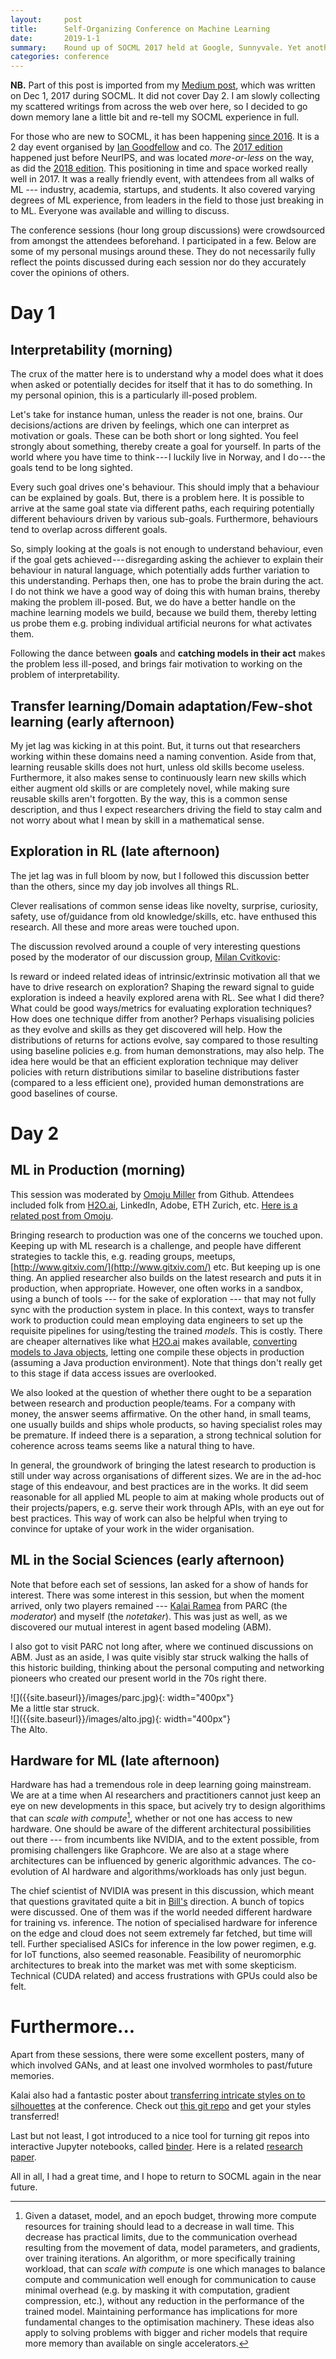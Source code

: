 ```yaml
---
layout:     post
title:      Self-Organizing Conference on Machine Learning
date:       2019-1-1
summary:    Round up of SOCML 2017 held at Google, Sunnyvale. Yet another nice memory, but this time covering both days.
categories: conference
---
```


**NB.** Part of this post is imported from my [Medium post](https://medium.com/@boelger/self-organizing-conference-on-machine-learning-2017-day-1-61b80ba9b9e8), which was written on Dec 1, 2017 during SOCML. It did not cover Day 2. I am slowly collecting my scattered writings from across the web over here, so I decided to go down memory lane a little bit and re-tell my SOCML experience in full.

For those who are new to SOCML, it has been happening [since 2016](https://blog.openai.com/report-from-the-self-organizing-conference/). It is a 2 day event organised by [Ian Goodfellow](http://www.iangoodfellow.com/) and co. The [2017 edition](https://sites.google.com/view/socml/home?authuser=0) happened just before NeurIPS, and was located *more-or-less* on the way, as did the [2018 edition](https://sites.google.com/view/socml-2018/home). This positioning in time and space worked really well in 2017. It was a really friendly event, with attendees from all walks of ML --- industry, academia, startups, and students. It also covered varying degrees of ML experience, from leaders in the field to those just breaking in to ML. Everyone was available and willing to discuss.

The conference sessions (hour long group discussions) were crowdsourced from amongst the attendees beforehand. I participated in a few. Below are some of my personal musings around these. They do not necessarily fully reflect the points discussed during each session nor do they accurately cover the opinions of others.

# Day 1

## Interpretability (morning)

The crux of the matter here is to understand why a model does what it does when asked or potentially decides for itself that it has to do something. In my personal opinion, this is a particularly ill-posed problem.

Let's take for instance human, unless the reader is not one, brains. Our decisions/actions are driven by feelings, which one can interpret as motivation or goals. These can be both short or long sighted. You feel strongly about something, thereby create a goal for yourself. In parts of the world where you have time to think --- I luckily live in Norway, and I do --- the goals tend to be long sighted.

Every such goal drives one's behaviour. This should imply that a behaviour can be explained by goals. But, there is a problem here. It is possible to arrive at the same goal state via different paths, each requiring potentially different behaviours driven by various sub-goals. Furthermore, behaviours tend to overlap across different goals.

So, simply looking at the goals is not enough to understand behaviour, even if the goal gets achieved --- disregarding asking the achiever to explain their behaviour in natural language, which potentially adds further variation to this understanding. Perhaps then, one has to probe the brain during the act. I do not think we have a good way of doing this with human brains, thereby making the problem ill-posed. But, we do have a better handle on the machine learning models we build, because we build them, thereby letting us probe them e.g. probing individual artificial neurons for what activates them.

Following the dance between **goals** and **catching models in their act** makes the problem less ill-posed, and brings fair motivation to working on the problem of interpretability.

## Transfer learning/Domain adaptation/Few-shot learning (early afternoon)

My jet lag was kicking in at this point. But, it turns out that researchers working within these domains need a naming convention. Aside from that, learning reusable skills does not hurt, unless old skills become useless. Furthermore, it also makes sense to continuously learn new skills which either augment old skills or are completely novel, while making sure reusable skills aren't forgotten. By the way, this is a common sense description, and thus I expect researchers driving the field to stay calm and not worry about what I mean by skill in a mathematical sense.

## Exploration in RL (late afternoon)

The jet lag was in full bloom by now, but I followed this discussion better than the others, since my day job involves all things RL.

Clever realisations of common sense ideas like novelty, surprise, curiosity, safety, use of/guidance from old knowledge/skills, etc. have enthused this research. All these and more areas were touched upon.

The discussion revolved around a couple of very interesting questions posed by the moderator of our discussion group, [Milan Cvitkovic](https://www.linkedin.com/in/milancvitkovic/):

Is reward or indeed related ideas of intrinsic/extrinsic motivation all that we have to drive research on exploration? Shaping the reward signal to guide exploration is indeed a heavily explored arena with RL. See what I did there?
What could be good ways/metrics for evaluating exploration techniques? How does one technique differ from another? Perhaps visualising policies as they evolve and skills as they get discovered will help. How the distributions of returns for actions evolve, say compared to those resulting using baseline policies e.g. from human demonstrations, may also help. The idea here would be that an efficient exploration technique may deliver policies with return distributions similar to baseline distributions faster (compared to a less efficient one), provided human demonstrations are good baselines of course.

# Day 2

## ML in Production (morning)

This session was moderated by [Omoju Miller](https://www.oreilly.com/people/5762f-omoju-miller) from Github. Attendees included folk from [H2O.ai]((https://www.h2o.ai/)), LinkedIn, Adobe, ETH Zurich, etc. [Here is a related post from Omoju](https://medium.com/@omojumiller/socml-2017-c20a186b8150).

Bringing research to production was one of the concerns we touched upon. Keeping up with ML research is a challenge, and people have different strategies to tackle this, e.g. reading groups, meetups, [http://www.gitxiv.com/](http://www.gitxiv.com/) etc. But keeping up is one thing. An applied researcher also builds on the latest research and puts it in production, when appropriate. However, one often works in a sandbox, using a bunch of tools --- for the sake of exploration --- that may not fully sync with the production system in place. In this context, ways to transfer work to production could mean employing data engineers to set up the requisite pipelines for using/testing the trained *models*. This is costly. There are cheaper alternatives like what [H2O.ai](https://www.h2o.ai/) makes available, [converting models to Java objects](http://docs.h2o.ai/h2o/latest-stable/h2o-docs/productionizing.html#about-pojo-mojo), letting one compile these objects in production (assuming a Java production environment). Note that things don't really get to this stage if data access issues are overlooked.

We also looked at the question of whether there ought to be a separation between research and production people/teams. For a company with money, the answer seems affirmative. On the other hand, in small teams, one usually builds and ships whole products, so having specialist roles may be premature. If indeed there is a separation, a strong technical solution for coherence across teams seems like a natural thing to have. 

In general, the groundwork of bringing the latest research to production is still under way across organisations of different sizes. We are in the ad-hoc stage of this endeavour, and best practices are in the works. It did seem reasonable for all applied ML people to aim at making whole products out of their projects/papers, e.g. serve their work through APIs, with an eye out for best practices. This way of work can also be helpful when trying to convince for uptake of your work in the wider organisation.

## ML in the Social Sciences (early afternoon)

Note that before each set of sessions, Ian asked for a show of hands for interest. There was some interest in this session, but when the moment arrived, only two players remained --- [Kalai Ramea](https://www.parc.com/about-parc/our-people/kalai-ramea/) from PARC (the *moderator*) and myself (the *notetaker*). This was just as well, as we discovered our mutual interest in agent based modeling (ABM).

I also got to visit PARC not long after, where we continued discussions on ABM. Just as an aside, I was quite visibly star struck walking the halls of this historic building, thinking about the personal computing and networking pioneers who created our present world in the 70s right there.

<div class="img_container">
![]({{site.baseurl}}/images/parc.jpg){: width="400px"}<br>
Me a little star struck.
</div>

<div class="img_container">
![]({{site.baseurl}}/images/alto.jpg){: width="400px"}<br>
The Alto.
</div>



## Hardware for ML (late afternoon)

Hardware has had a tremendous role in deep learning going mainstream. We are at a time when AI researchers and practitioners cannot just keep an eye on new developments in this space, but acively try to design algorithims that can *scale with compute*[^1], whether or not one has access to new hardware. One should be aware of the different architectural possibilities out there --- from incumbents like NVIDIA, and to the extent possible, from promising challengers like Graphcore. We are also at a stage where architectures can be influenced by generic algorithmic advances. The co-evolution of AI hardware and algorithms/workloads has only just begun.

The chief scientist of NVIDIA was present in this discussion, which meant that questions gravitated quite a bit in [Bill's](https://blogs.nvidia.com/blog/author/bill-dally/) direction. A bunch of topics were discussed. One of them was if the world needed different hardware for training vs. inference. The notion of specialised hardware for inference on the edge and cloud does not seem extremely far fetched, but time will tell. Further specialised ASICs for inference in the low power regimen, e.g. for IoT functions, also seemed reasonable. 
Feasibility of neuromorphic architectures to break into the market was met with some skepticism. Technical (CUDA related) and access frustrations with GPUs could also be felt. 

# Furthermore...

Apart from these sessions, there were some excellent posters, many of which involved GANs, and at least one involved wormholes to past/future memories.

Kalai also had a fantastic poster about [transferring intricate styles on to silhouettes](https://www.parc.com/blog/creating-intricate-art-with-neural-style-transfer/) at the conference. Check out [this git repo](https://github.com/PARC/intricate-art-neural-transfer) and get your styles transferred!

Last but not least, I got introduced to a nice tool for turning git repos into interactive Jupyter notebooks, called [binder](https://mybinder.org/). Here is a related [research paper](https://conference.scipy.org/proceedings/scipy2018/project_jupyter.html).

All in all, I had a great time, and I hope to return to SOCML again in the near future.

[^1]: Given a dataset, model, and an epoch budget, throwing more compute resources for training should lead to a decrease in wall time. This decrease has practical limits, due to the communication overhead resulting from the movement of data, model parameters, and gradients, over training iterations. An algorithm, or more specifically training workload, that can *scale with compute* is one which manages to balance compute and communication well enough for communication to cause minimal overhead (e.g. by masking it with computation, gradient compression, etc.), without any reduction in the performance of the trained model. Maintaining performance has implications for more fundamental changes to the optimisation machinery. These ideas also apply to solving problems with bigger and richer models that require more memory than available on single accelerators.

